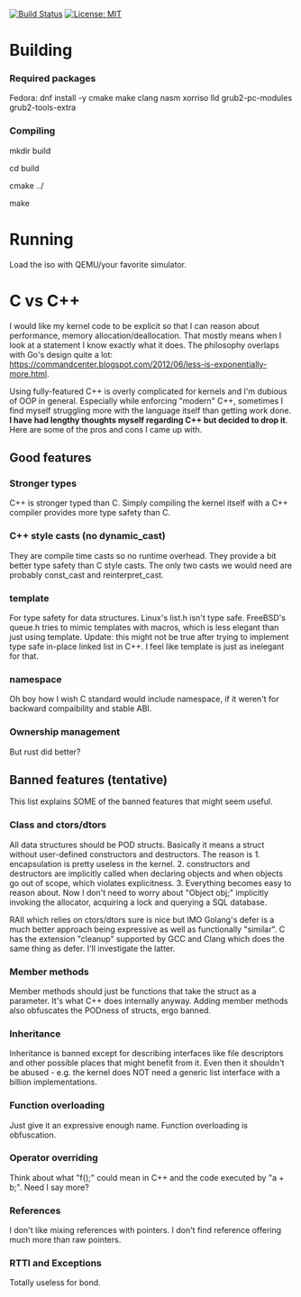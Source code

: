 [![Build Status](https://ci.quacker.org/api/badges/d/bond/status.svg)](https://ci.quacker.org/d/bond)
[![License: MIT](https://img.shields.io/badge/License-MIT-yellow.svg)](https://opensource.org/licenses/MIT)
# Building
### Required packages
Fedora: dnf install -y cmake make clang nasm xorriso lld grub2-pc-modules grub2-tools-extra

### Compiling
mkdir build

cd build

cmake ../

make

# Running
Load the iso with QEMU/your favorite simulator.

# C vs C++
I would like my kernel code to be explicit so that I can reason about performance, memory allocation/deallocation. That mostly means when I look at a statement I know exactly what it does. 
The philosophy overlaps with Go's design quite a lot: https://commandcenter.blogspot.com/2012/06/less-is-exponentially-more.html. 

Using fully-featured C++ is overly complicated for kernels and I'm dubious of OOP in general. Especially while enforcing "modern" C++, sometimes I find myself struggling more with the language itself than getting work done. **I have had lengthy thoughts myself regarding C++ but decided to drop it**. Here are some of the pros and cons I came up with.

## Good features

### Stronger types
C++ is stronger typed than C. Simply compiling the kernel itself with a C++ compiler provides more type safety than C.

### C++ style casts (no dynamic_cast)
They are compile time casts so no runtime overhead. They provide a bit better type safety than C style casts. The only two casts we would need are probably const_cast and reinterpret_cast.

### template
For type safety for data structures. Linux's list.h isn't type safe. FreeBSD's queue.h tries to mimic templates with macros, which is less elegant than just using template. Update: this might not be true after trying to implement type safe in-place linked list in C++. I feel like template is just as inelegant for that.

### namespace
Oh boy how I wish C standard would include namespace, if it weren't for backward compaibility and stable ABI.

### Ownership management
But rust did better?

## Banned features (tentative)
This list explains SOME of the banned features that might seem useful.

### Class and ctors/dtors
All data structures should be POD structs. Basically it means a struct without user-defined constructors and destructors. The reason is 1. encapsulation is pretty useless in the kernel. 2. constructors and destructors are implicitly called when declaring objects and when objects go out of scope, which violates explicitness. 3. Everything becomes easy to reason about. Now I don't need to worry about "Object obj;" implicitly invoking the  allocator, acquiring a lock and querying a SQL database.

RAII which relies on ctors/dtors sure is nice but IMO Golang's defer is a much better approach being expressive as well as functionally "similar". C has the extension "cleanup" supported by GCC and Clang which does the same thing as defer. I'll investigate the latter.

### Member methods
Member methods should just be functions that take the struct as a parameter. It's what C++ does internally anyway. Adding member methods also obfuscates the PODness of structs, ergo banned.

### Inheritance
Inheritance is banned except for describing interfaces like file descriptors and other possible places that might benefit from it. Even then it shouldn't be abused - e.g. the kernel does NOT need a generic list interface with a billion implementations.

### Function overloading
Just give it an expressive enough name. Function overloading is obfuscation.

### Operator overriding
Think about what "f();" could mean in C++ and the code executed by "a + b;". Need I say more?

### References
I don't like mixing references with pointers. I don't find reference offering much more than raw pointers. 

### RTTI and Exceptions
Totally useless for bond.